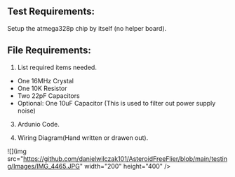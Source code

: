 ## Test Requirements:
Setup the atmega328p chip by itself (no helper board).

## File Requirements:
1. List required items needed.
- One 16MHz Crystal
- One 10K Resistor
- Two 22pF Capacitors
- Optional: One 10uF Capacitor (This is used to filter out power supply noise)

3. Ardunio Code.  


5. Wiring Diagram(Hand written or drawen out).

![](img src="https://github.com/danielwilczak101/AsteroidFreeFlier/blob/main/testing/Images/IMG_4465.JPG" width="200" height="400" />
